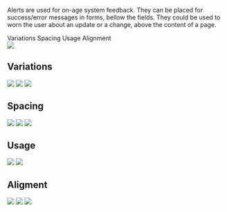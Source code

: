 <Row >
    <Column cols={8}>
    <p>Alerts are used for on-age system feedback. They can be placed for success/error messages in forms, bellow the fields. They could be used to worn the user about an update or a change, above the content of a page.</p>
    </Column> 
</Row>

<div>
    <AnchorLink to="variations" offset={210}>
        Variations
    </AnchorLink>
    <AnchorLink to="spacing" offset={210}>
        Spacing
    </AnchorLink>
    <AnchorLink to="usage" offset={210}>
        Usage
    </AnchorLink>
    <AnchorLink to="alignment" offset={210}>
        Alignment
    </AnchorLink>
</div>

<Row >
    <Column cols={12}>
        <img src="../_img/alert--1.png" />
    </Column> 
</Row>

<Anchor idToScrollTo="variations"><h2>Variations</h2></Anchor>
<Row >
    <Column cols={6}>
        <img src="../_img/alert--2.png" />
    </Column> 
    <Column cols={6}>
        <img src="../_img/alert--3.png" />
    </Column> 
</Row>
<Row >
    <Column cols={6}>
        <img src="../_img/alert--4.png" />
    </Column> 
</Row>

<Anchor idToScrollTo="spacing"><h2>Spacing</h2></Anchor>
<Row >
    <Column cols={6}>
        <img src="../_img/alert--5.png" />
    </Column> 
    <Column cols={6}>
        <img src="../_img/alert--6.png" />
    </Column> 
</Row>
<Row >
    <Column cols={6}>
        <img src="../_img/alert--7.png" />
    </Column> 
</Row>

<Anchor idToScrollTo="usage"><h2>Usage</h2></Anchor>
<Row >
    <Column cols={6}>
        <img src="../_img/alert--8.png" />
    </Column> 
    <Column cols={6}>
        <img src="../_img/alert--9.png" />
    </Column> 
</Row>

<Anchor idToScrollTo="alignment"><h2>Aligment</h2></Anchor>
<Row >
    <Column cols={6}>
        <img src="../_img/alert--10.png" />
    </Column> 
    <Column cols={6}>
        <img src="../_img/alert--11.png" />
    </Column> 
</Row>
<Row >
    <Column cols={6}>
        <img src="../_img/alert--12.png" />
    </Column> 
</Row>